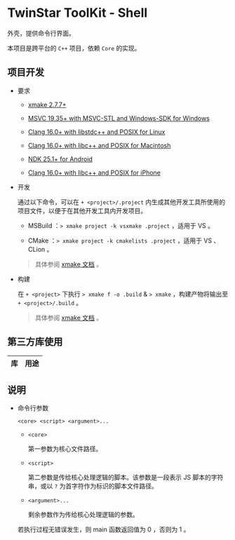 # TwinStar ToolKit - Shell

外壳，提供命令行界面。

本项目是跨平台的 `C++` 项目，依赖 `Core` 的实现。

## 项目开发

* 要求
	
	* [xmake 2.7.7+](https://xmake.io/#/)
	
	* [MSVC 19.35+ with MSVC-STL and Windows-SDK for Windows](https://visualstudio.microsoft.com/downloads/)
	
	* [Clang 16.0+ with libstdc++ and POSIX for Linux](https://llvm.org/)
	
	* [Clang 16.0+ with libc++ and POSIX for Macintosh](https://llvm.org/)
	
	* [NDK 25.1+ for Android](https://developer.android.com/ndk/downloads)
	
	* [Clang 16.0+ with libc++ and POSIX for iPhone](https://llvm.org/)

* 开发
	
	通过以下命令，可以在 `+ <project>/.project` 内生成其他开发工具所使用的项目文件，以便于在其他开发工具内开发项目。
	
	* MSBuild ：`> xmake project -k vsxmake .project` ，适用于 VS 。
	
	* CMake ：`> xmake project -k cmakelists .project` ，适用于 VS 、CLion 。
	
	> 具体参阅 [xmake 文档](https://xmake.io/#/plugin/builtin_plugins?id=generate-ide-project-files) 。

* 构建
	
	在 `+ <project>` 下执行 `> xmake f -o .build` & `> xmake` ，构建产物将输出至 `+ <project>/.build` 。
	
	> 具体参阅 [xmake 文档](https://xmake.io/#/) 。

## 第三方库使用

| 库                                                                   | 用途                           |
|:--------------------------------------------------------------------:|:------------------------------:|

## 说明

* 命令行参数
	
	`<core> <script> <argument>...`
	
	* `<core>`
		
		第一参数为核心文件路径。
	
	* `<script>`
		
		第二参数是传给核心处理逻辑的脚本。该参数是一段表示 JS 脚本的字符串，或以 `?` 为首字符作为标识的脚本文件路径。
	
	* `<argument>...`
		
		剩余参数作为传给核心处理逻辑的参数。
	
	若执行过程无错误发生，则 main 函数返回值为 0 ，否则为 1 。
